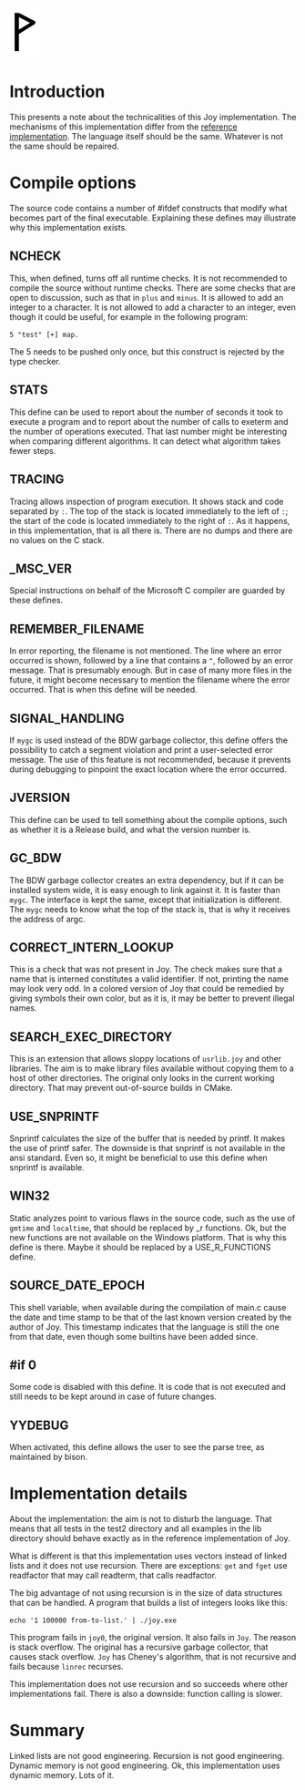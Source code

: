  ![](Wynn.PNG)
==============

Introduction
============

This presents a note about the technicalities of this Joy implementation.
The mechanisms of this implementation differ from the
[reference implementation](https://github.com/Wodan58/Joy).
The language itself should be the same. Whatever is not the same should be
repaired.

Compile options
===============

The source code contains a number of #ifdef constructs that modify what
becomes part of the final executable. Explaining these defines may illustrate
why this implementation exists.

NCHECK
------

This, when defined, turns off all runtime checks. It is not recommended to
compile the source without runtime checks. There are some checks that are open
to discussion, such as that in `plus` and `minus`. It is allowed to add an
integer to a character. It is not allowed to add a character to an integer,
even though it could be useful, for example in the following program:

    5 "test" [+] map.

The 5 needs to be pushed only once, but this construct is rejected by the
type checker.

STATS
-----

This define can be used to report about the number of seconds it took to
execute a program and to report about the number of calls to exeterm and the
number of operations executed. That last number might be interesting when
comparing different algorithms. It can detect what algorithm takes fewer steps.

TRACING
-------

Tracing allows inspection of program execution. It shows stack and code
separated by `:`. The top of the stack is located immediately to the left of
`:`; the start of the code is located immediately to the right of `:`.
As it happens, in this implementation, that is all there is. There are no dumps
and there are no values on the C stack.

_MSC_VER
--------

Special instructions on behalf of the Microsoft C compiler are guarded by these
defines.

REMEMBER_FILENAME
-----------------

In error reporting, the filename is not mentioned. The line where an error
occurred is shown, followed by a line that contains a `^`, followed by an
error message. That is presumably enough. But in case of many more files
in the future, it might become necessary to mention the filename where the
error occurred. That is when this define will be needed.

SIGNAL_HANDLING
---------------

If `mygc` is used instead of the BDW garbage collector, this define offers the
possibility to catch a segment violation and print a user-selected error
message.
The use of this feature is not recommended, because it prevents during
debugging to pinpoint the exact location where the error occurred.

JVERSION
--------

This define can be used to tell something about the compile options, such as
whether it is a Release build, and what the version number is.

GC_BDW
------

The BDW garbage collector creates an extra dependency, but if it can be
installed system wide, it is easy enough to link against it. It is faster than
`mygc`. The interface is kept the same, except that initialization is different.
The `mygc` needs to know what the top of the stack is, that is why it receives
the address of argc.

CORRECT_INTERN_LOOKUP
---------------------

This is a check that was not present in Joy. The check makes sure that a name
that is interned constitutes a valid identifier. If not, printing the name may
look very odd. In a colored version of Joy that could be remedied by giving
symbols their own color, but as it is, it may be better to prevent illegal
names.

SEARCH_EXEC_DIRECTORY
---------------------

This is an extension that allows sloppy locations of `usrlib.joy` and other
libraries. The aim is to make library files available without copying them to
a host of other directories. The original only looks in the current working
directory. That may prevent out-of-source builds in CMake.

USE_SNPRINTF
------------

Snprintf calculates the size of the buffer that is needed by printf. It makes
the use of printf safer. The downside is that snprintf is not available in the
ansi standard. Even so, it might be beneficial to use this define when snprintf
is available.

WIN32
-----

Static analyzes point to various flaws in the source code, such as the use of
`gmtime` and `localtime`, that should be replaced by _r functions. Ok, but
the new functions are not available on the Windows platform. That is why this
define is there. Maybe it should be replaced by a USE_R_FUNCTIONS define.

SOURCE_DATE_EPOCH
-----------------

This shell variable, when available during the compilation of main.c cause the
date and time stamp to be that of the last known version created by the author
of Joy. This timestamp indicates that the language is still the one from that
date, even though some builtins have been added since.

#if 0
-----

Some code is disabled with this define. It is code that is not executed and
still needs to be kept around in case of future changes.

YYDEBUG
-------

When activated, this define allows the user to see the parse tree,
as maintained by bison.

Implementation details
======================

About the implementation: the aim is not to disturb the language. That means
that all tests in the test2 directory and all examples in the lib directory
should behave exactly as in the reference implementation of Joy.

What is different is that this implementation uses vectors instead of linked
lists and it does not use recursion. There are exceptions: `get` and `fget` use
readfactor that may call readterm, that calls readfactor.

The big advantage of not using recursion is in the size of data structures that
can be handled. A program that builds a list of integers looks like this:

    echo '1 100000 from-to-list.' | ./joy.exe

This program fails in `joy0`, the original version. It also fails in `Joy`.
The reason is stack overflow. The original has a recursive garbage collector,
that causes stack overflow. `Joy` has Cheney's algorithm, that is not recursive
and fails because `linrec` recurses.

This implementation does not use recursion and so succeeds where other
implementations fail. There is also a downside: function calling is slower.

Summary
=======

Linked lists are not good engineering.
Recursion is not good engineering.
Dynamic memory is not good engineering.
Ok, this implementation uses dynamic memory. Lots of it.
